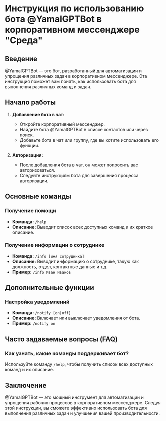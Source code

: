 # Инструкция по использованию бота @YamalGPTBot в корпоративном мессенджере "Среда"

## Введение

@YamalGPTBot — это бот, разработанный для автоматизации и упрощения различных задач в корпоративном мессенджере. Эта инструкция поможет вам понять, как использовать бота для выполнения различных команд и задач.

## Начало работы

1. **Добавление бота в чат:**
   - Откройте корпоративный мессенджер.
   - Найдите бота @YamalGPTBot в списке контактов или через поиск.
   - Добавьте бота в чат или группу, где вы хотите использовать его функции.

2. **Авторизация:**
   - После добавления бота в чат, он может попросить вас авторизоваться.
   - Следуйте инструкциям бота для завершения процесса авторизации.

## Основные команды

### Получение помощи

- **Команда:** `/help`
- **Описание:** Выводит список всех доступных команд и их краткое описание.

### Получение информации о сотруднике

- **Команда:** `/info [имя сотрудника]`
- **Описание:** Выводит информацию о сотруднике, такую как должность, отдел, контактные данные и т.д.
- **Пример:** `/info Иван Иванов`

## Дополнительные функции

### Настройка уведомлений

- **Команда:** `/notify [on|off]`
- **Описание:** Включает или выключает уведомления от бота.
- **Пример:** `/notify on`

## Часто задаваемые вопросы (FAQ)

### Как узнать, какие команды поддерживает бот?

Используйте команду `/help`, чтобы получить список всех доступных команд и их описание.

## Заключение

@YamalGPTBot — это мощный инструмент для автоматизации и упрощения рабочих процессов в корпоративном мессенджере. Следуя этой инструкции, вы сможете эффективно использовать бота для выполнения различных задач и улучшения вашей производительности.
